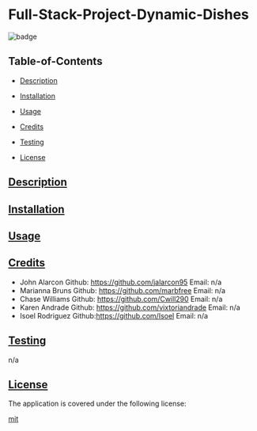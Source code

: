 # Full-Stack-Project-Dynamic-Dishes

![badge](https://img.shields.io/badge/license-mit-blue)

## Table-of-Contents

- [Description](#description)
- [Installation](#install)
- [Usage](#usage)
- [Credits](#credits)

- [Testing](#test)
- [License](#license)

## [Description](#table-of-contents)

## [Installation](#table-of-contents)

## [Usage](#table-of-contents)

## [Credits](#table-of-contents)

- John Alarcon Github: https://github.com/jalarcon95 Email: n/a
- Marianna Bruns Github: https://github.com/marbfree Email: n/a
- Chase Williams Github: https://github.com/Cwill290 Email: n/a
- Karen Andrade Github: https://github.com/vixtoriandrade Email: n/a
- Isoel Rodriguez Github:https://github.com/Isoel Email: n/a

## [Testing](#table-of-contents)

n/a

## [License](#table-of-contents)

The application is covered under the following license:

[mit](https://choosealicense.com/licenses/mit)
